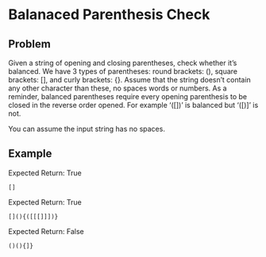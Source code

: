 # Balanaced Parenthesis Check

## Problem

Given a string of opening and closing parentheses, check whether it’s balanced. We have 3 types of parentheses: round brackets: (), square brackets: [], and curly brackets: {}. Assume that the string doesn’t contain any other character than these, no spaces words or numbers. As a reminder, balanced parentheses require every opening parenthesis to be closed in the reverse order opened. For example ‘([])’ is balanced but ‘([)]’ is not.

You can assume the input string has no spaces.

## Example

Expected Return: True
```
[]
```

Expected Return: True
```
[](){([[[]]])}
```

Expected Return: False
```
()(){]}
```